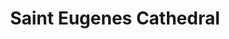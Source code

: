 ---
title: "Saint Eugenes Cathedral"
address: "Saint Eugenes Cathedral, Creggan Street, Derry, Derry, BT48 9AP"
tel: "+44 (0)28 7126 2894"
county: "Derry"
category: "Churches And Settlements"
type: "Content"
lat: "54.9918098449707"
lng: "-7.320168972015381"
---